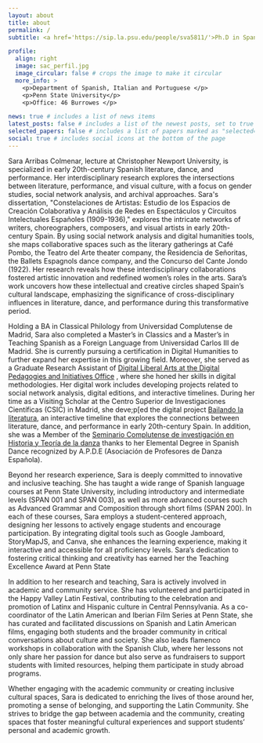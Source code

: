 ```yaml
---
layout: about
title: about
permalink: /
subtitle: <a href='https://sip.la.psu.edu/people/sva5811/'>Ph.D in Spanish and Visual Studies</a>.

profile:
  align: right
  image: sac_perfil.jpg
  image_circular: false # crops the image to make it circular
  more_info: >
    <p>Department of Spanish, Italian and Portuguese </p>
    <p>Penn State University</p>
    <p>Office: 46 Burrowes </p>

news: true # includes a list of news items
latest_posts: false # includes a list of the newest posts, set to true when blog is active
selected_papers: false # includes a list of papers marked as "selected={true}", set to true when ready
social: true # includes social icons at the bottom of the page 
---
```


Sara Arribas Colmenar, lecture at Christopher Newport University, is specialized in early 20th-century Spanish literature, dance, and performance. Her interdisciplinary research explores the intersections between literature, performance, and visual culture, with a focus on gender studies, social network analysis, and archival approaches. Sara's dissertation, "Constelaciones de Artistas: Estudio de los Espacios de Creación Colaborativa y Análisis de Redes en Espectáculos y Circuitos Intelectuales Españoles (1909-1936)," explores the intricate networks of writers, choreographers, composers, and visual artists in early 20th-century Spain. By using social network analysis and digital humanities tools, she maps collaborative spaces such as the literary gatherings at Café Pombo, the Teatro del Arte theater company, the Residencia de Señoritas, the Ballets Espagnols dance company, and the Concurso del Cante Jondo (1922). Her research reveals how these interdisciplinary collaborations fostered artistic innovation and redefined women’s roles in the arts. Sara’s work uncovers how these intellectual and creative circles shaped Spain’s cultural landscape, emphasizing the significance of cross-disciplinary influences in literature, dance, and performance during this transformative period.

Holding a BA in Classical Philology from Universidad Complutense de Madrid, Sara also completed a Master’s in Classics and a Master’s in Teaching Spanish as a Foreign Language from Universidad Carlos III de Madrid. She is currently pursuing a certification in Digital Humanities to further expand her expertise in this growing field. Moreover, she served as a Graduate Research Assistant of [Digital Liberal Arts at the Digital Pedagogies and Initiatives Office](https://digital.la.psu.edu/ ) , where she honed her skills in digital methodologies. Her digital work includes developing projects related to social network analysis, digital editions, and interactive timelines. During her time as a Visiting Scholar at the Centro Superior de Investigaciones Científicas (CSIC) in Madrid, she deve;p[ed the digital project [Bailando la literatura](https://cdn.knightlab.com/libs/timeline3/latest/embed/index.html?source=1z04hQIYry_6GH_Fb4xw-2DtsaWdZgftWYLvZUbcOONk&font=Default&lang=en&initial_zoom=2&height=650), an interactive timeline that explores the connections between literature, dance, and performance in early 20th-century Spain. In addition, she was a Member of the [Seminario Complutense de investigación en Historia y Teoría de la danza](https://www.ucm.es/seminariohtdanza/) thanks to her Elemental Degree in Spanish Dance recognized by A.P.D.E (Asociación de Profesores de Danza Española). 

Beyond her research experience, Sara is deeply committed to innovative and inclusive teaching. She has taught a wide range of Spanish language courses at Penn State University, including introductory and intermediate levels (SPAN 001 and SPAN 003), as well as more advanced courses such as Advanced Grammar and Composition through short films (SPAN 200).  In each of these courses, Sara employs a student-centered approach, designing her lessons to actively engage students and encourage participation. By integrating digital tools such as Google Jamboard, StoryMapJS, and Canva, she enhances the learning experience, making it interactive and accessible for all proficiency levels. Sara’s dedication to fostering critical thinking and creativity has earned her the Teaching Excellence Award at Penn State

In addition to her research and teaching, Sara is actively involved in academic and community service. She has volunteered and participated in the Happy Valley Latin Festival, contributing to the celebration and promotion of Latinx and Hispanic culture in Central Pennsylvania. As a co-coordinator of the Latin American and Iberian Film Series at Penn State, she has curated and facilitated discussions on Spanish and Latin American films, engaging both students and the broader community in critical conversations about culture and society. She also leads flamenco workshops in collaboration with the Spanish Club, where her lessons not only share her passion for dance but also serve as fundraisers to support students with limited resources, helping them participate in study abroad programs.

Whether engaging with the academic community or creating inclusive cultural spaces, Sara is dedicated to enriching the lives of those around her, promoting a sense of belonging, and supporting the Latin Community. She strives to bridge the gap between academia and the community, creating spaces that foster meaningful cultural experiences and support students’ personal and academic growth.
